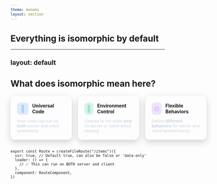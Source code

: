 ```yaml
---
theme: monomi
layout: section
---
```


# Everything is isomorphic by default

---
layout: default
---

# What does isomorphic mean here?

<div style="display:grid;grid-template-columns:repeat(3,minmax(200px,1fr));gap:20px;margin-top:24px;align-items:stretch">
  <div style="background:linear-gradient(180deg,rgba(255,255,255,.08),rgba(255,255,255,.02));border:1px solid rgba(255,255,255,.12);border-radius:14px;padding:20px;backdrop-filter:blur(3px);box-shadow:0 8px 22px rgba(0,0,0,.18)">
    <div style="display:flex;align-items:center;gap:12px;margin-bottom:12px">
      <div style="width:40px;height:40px;border-radius:10px;display:flex;align-items:center;justify-content:center;background:rgba(59,130,246,.15);color:#93c5fd;font-size:22px">🔄</div>
      <h3 style="margin:0;font-size:1.1em">Universal Code</h3>
    </div>
    <p style="margin:0;color:var(--slidev-theme-text-secondary,#cbd5e1);font-size:.95em">Your code can run on <strong>both</strong> server and client seamlessly</p>
  </div>

  <div style="background:linear-gradient(180deg,rgba(255,255,255,.08),rgba(255,255,255,.02));border:1px solid rgba(255,255,255,.12);border-radius:14px;padding:20px;backdrop-filter:blur(3px);box-shadow:0 8px 22px rgba(0,0,0,.18)">
    <div style="display:flex;align-items:center;gap:12px;margin-bottom:12px">
      <div style="width:40px;height:40px;border-radius:10px;display:flex;align-items:center;justify-content:center;background:rgba(16,185,129,.15);color:#6ee7b7;font-size:22px">🎯</div>
      <h3 style="margin:0;font-size:1.1em">Environment Control</h3>
    </div>
    <p style="margin:0;color:var(--slidev-theme-text-secondary,#cbd5e1);font-size:.95em">Choose to run code <strong>only</strong> on server or client when needed</p>
  </div>

  <div style="background:linear-gradient(180deg,rgba(255,255,255,.08),rgba(255,255,255,.02));border:1px solid rgba(255,255,255,.12);border-radius:14px;padding:20px;backdrop-filter:blur(3px);box-shadow:0 8px 22px rgba(0,0,0,.18)">
    <div style="display:flex;align-items:center;gap:12px;margin-bottom:12px">
      <div style="width:40px;height:40px;border-radius:10px;display:flex;align-items:center;justify-content:center;background:rgba(139,92,246,.15);color:#d8b4fe;font-size:22px">⚙️</div>
      <h3 style="margin:0;font-size:1.1em">Flexible Behaviors</h3>
    </div>
    <p style="margin:0;color:var(--slidev-theme-text-secondary,#cbd5e1);font-size:.95em">Define <strong>different behaviors</strong> for server and client environments</p>
  </div>
</div>

<br />

```tsx
export const Route = createFileRoute("/items")({
  ssr: true, // Default true, can also be false or 'data-only'
  loader: () => {
    // ✅ This can run on BOTH server and client
  },
  component: RouteComponent,
})
```
